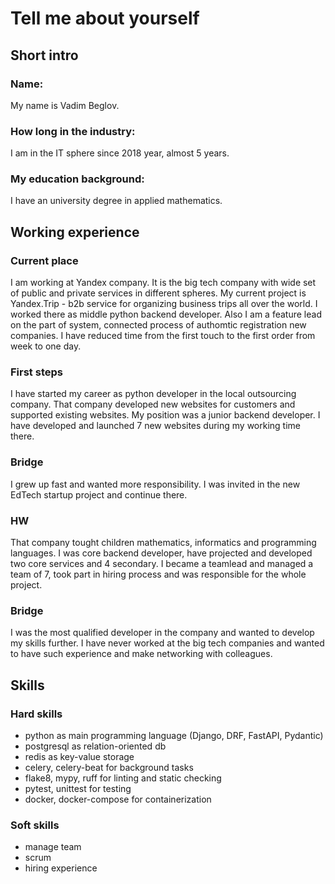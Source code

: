 # Tell me about yourself

## Short intro
### Name: 
My name is Vadim Beglov.

### How long in the industry: 
I am in the IT sphere since 2018 year, almost 5 years.

### My education background: 
I have an university degree in applied mathematics.

## Working experience
### Current place
I am working at Yandex company. 
It is the big tech company with wide set of public and private services in different spheres.
My current project is Yandex.Trip - b2b service for organizing business trips all over the world.
I worked there as middle python backend developer.
Also I am a feature lead on the part of system, connected process of authomtic registration new companies.
I have reduced time from the first touch to the first order from week to one day.

### First steps
I have started my career as python developer in the local outsourcing company.
That company developed new websites for customers and supported existing websites.
My position was a junior backend developer.
I have developed and launched 7 new websites during my working time there.

### Bridge
I grew up fast and wanted more responsibility. 
I was invited in the new EdTech startup project and continue there.

### HW
That company tought children mathematics, informatics and programming languages.
I was core backend developer, have projected and developed two core services and 4 secondary.
I became a teamlead and managed a team of 7, took part in hiring process and was responsible for the whole project.

### Bridge
I was the most qualified developer in the company and wanted to develop my skills further.
I have never worked at the big tech companies and wanted to have such experience and make networking with colleagues.

## Skills
### Hard skills
- python as main programming language (Django, DRF, FastAPI, Pydantic)
- postgresql as relation-oriented db
- redis as key-value storage
- celery, celery-beat for background tasks
- flake8, mypy, ruff for linting and static checking
- pytest, unittest for testing
- docker, docker-compose for containerization

### Soft skills
- manage team
- scrum
- hiring experience
